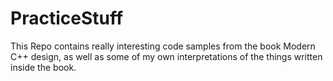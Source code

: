 # PracticeStuff

This Repo contains really interesting code samples
from the book Modern C++ design, as well as some of my own interpretations of the things written inside the book.
